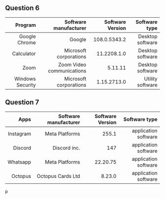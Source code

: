 
## Question 6
| Program | Software manufacturer | Software Version | Software type|
| ------:| -----------:| ------:| -----------:|
|  Google Chrome | Google  |108.0.5343.2| Desktop software|
| Calculator  | Microsoft corporations |11.2208.1.0| Desktop software|
|  Zoom | Zoom Video communications |5.11.11 |Desktop software|
|  Windows Security | Microsoft corporations |1.15.2713.0 |Utility software|


## Question 7
| Apps | Software manufacturer | Software Version | Software type|
| ------:| -----------:| ------:| -----------:|
|  Instagram | Meta Platforms |255.1| application software|
| Discord  | Discord inc. |147| application software|
|  Whatsapp | Meta Platforms |22.20.75 |application software|
|  Octopus | Octopus Cards Ltd |8.23.0 |application software|

p
